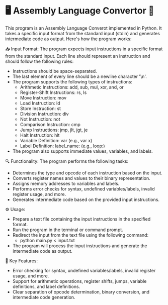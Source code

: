# 🖥️ Assembly Language Convertor 📝

This program is an Assembly Language Converot implemented in Python. It takes a specific input format from the standard input (stdin) and generates intermediate code as output. Here's how the program works:

📥 Input Format:
The program expects input instructions in a specific format from the standard input. Each line should represent an instruction and should follow the following rules:
- Instructions should be space-separated.
- The last element of every line should be a newline character '\n'.
- The program supports the following types of instructions:
  - Arithmetic Instructions: add, sub, mul, xor, and, or
  - Register-Shift Instructions: rs, ls
  - Move Instruction: mov
  - Load Instruction: ld
  - Store Instruction: st
  - Division Instruction: div
  - Not Instruction: not
  - Comparison Instruction: cmp
  - Jump Instructions: jmp, jlt, jgt, je
  - Halt Instruction: hlt
  - Variable Definition: var (e.g., var x)
  - Label Definition: label_name: (e.g., loop:)
- The program also supports immediate values, variables, and labels.

🔍 Functionality:
The program performs the following tasks:

  - Determines the type and opcode of each instruction based on the input.
  - Converts register names and values to their binary representation.
  - Assigns memory addresses to variables and labels.
  - Performs error checks for syntax, undefined variables/labels, invalid register usage, and more.
  - Generates intermediate code based on the provided input instructions.

⚙️ Usage:
  - Prepare a text file containing the input instructions in the specified format.
  - Run the program in the terminal or command prompt.
  - Redirect the input from the text file using the following command:
    - python main.py < input.txt
  - The program will process the input instructions and generate the intermediate code as output.

🔑 Key Features:
  - Error checking for syntax, undefined variables/labels, invalid register usage, and more.
  - Support for arithmetic operations, register shifts, jumps, variable definitions, and label definitions.
  - Clear separation of opcode determination, binary conversion, and intermediate code generation.
